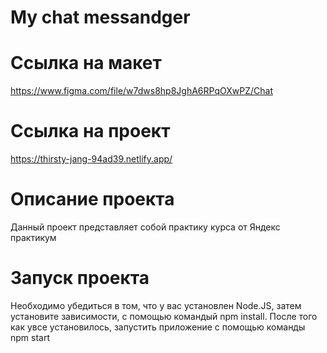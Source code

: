 # My chat messandger

# Ссылка на макет
https://www.figma.com/file/w7dws8hp8JghA6RPqOXwPZ/Chat

# Ссылка на проект
https://thirsty-jang-94ad39.netlify.app/

# Описание проекта
Данный проект представляет собой практику курса от Яндекс практикум

# Запуск проекта
Необходимо убедиться в том, что у вас установлен Node.JS, затем установите зависимости, с помощью командый npm install.
После того как увсе установилось, запустить приложение с помощью команды npm start